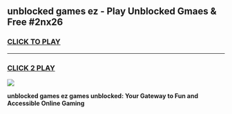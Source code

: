 
## unblocked games ez - Play Unblocked Gmaes & Free #2nx26
<h3>
<a href="https://news.freeplayer.one?title=unblocked_games_ez&ref=24F">CLICK TO PLAY</a></h3>
<hr>

<h3>
<a href="https://news.freeplayer.one?title=unblocked_games_ez&ref=24F">CLICK 2 PLAY</a>
  
</h3>

<a href="https://news.freeplayer.one?title=unblocked_games_ez&ref=24F/"><img src="https://clearcache.store/games.png"></a>


**unblocked games ez games unblocked: Your Gateway to Fun and Accessible Online Gaming**
